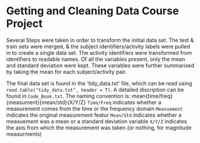 # Getting and Cleaning Data Course Project
Several Steps were taken in order to transform the initial data set. The test & train sets were merged, & the subject identifiers/activity labels were pulled in to create a single data set. The activity identifiers were transformed from identifiers to readable names.
Of all the variables present, only the mean and standard deviation were kept.
These variables were further summarised by taking the mean for each subject/activity pair.

The final data set is found in the 'tidy_data.txt' file, which can be read using `read.table("tidy_data.txt", header = T)`.
A detailed discription can be found in `Code_Book.txt`. The naming convention is:
  mean{time/freq}{measument}{mean/std}{X/Y/Z}
`Time/Freq` indicates whether a measurement comes from the time or the frequency domain
`Measuement` indicates the original measurement featur
`Mean/Std` indicates whether a measuement was a mean or a standard deviation variable
`X/Y/Z` indicates the axis from which the measurement was taken (or nothing, for magnitude measurments)
